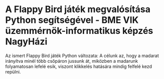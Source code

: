 # A Flappy Bird játék megvalósítása Python segítségével - BME VIK üzemmérnök-informatikus képzés NagyHázi
Az ismert Flappy Bird játék Python változata: A célunk az, hogy a madarat irányítva minél több csőpáron jussunk át, miközben a madarunk folyamatosan lefelé esik, viszont klikkelés hatására mindig felfelé kezd repülni.